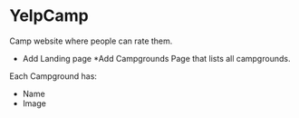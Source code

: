 # YelpCamp
Camp website where people can rate them.

* Add Landing page
*Add Campgrounds Page that lists all campgrounds.

Each Campground has:
* Name
* Image

